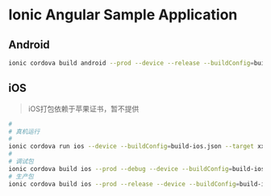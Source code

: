 # Ionic Angular Sample Application

## Android

```bash
ionic cordova build android --prod --device --release --buildConfig=build-android.json
```

## iOS

> iOS打包依赖于苹果证书，暂不提供

```bash
# 
# 真机运行
# 
ionic cordova run ios --device --buildConfig=build-ios.json --target xxxxxx
#
# 调试包
ionic cordova build ios --prod --debug --device --buildConfig=build-ios.json
# 生产包
ionic cordova build ios --prod --release --device --buildConfig=build-ios.json
```
